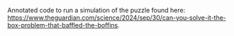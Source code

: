 Annotated code to run a simulation of the puzzle found here: https://www.theguardian.com/science/2024/sep/30/can-you-solve-it-the-box-problem-that-baffled-the-boffins.
